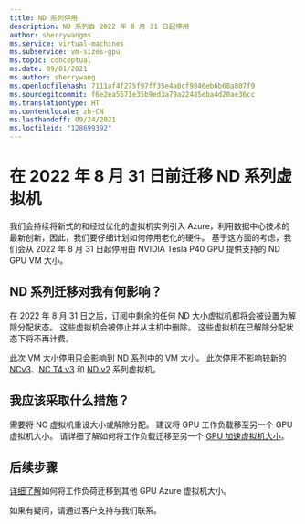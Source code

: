 ```yaml
---
title: ND 系列停用
description: ND 系列自 2022 年 8 月 31 日起停用
author: sherrywangms
ms.service: virtual-machines
ms.subservice: vm-sizes-gpu
ms.topic: conceptual
ms.date: 09/01/2021
ms.author: sherrywang
ms.openlocfilehash: 7111af4f275f97ff35e4a0cf9846eb6b68a807f9
ms.sourcegitcommit: f6e2ea5571e35b9ed3a79a22485eba4d20ae36cc
ms.translationtype: HT
ms.contentlocale: zh-CN
ms.lasthandoff: 09/24/2021
ms.locfileid: "128699392"
---
```

# <a name="migrate-your-nd-series-virtual-machines-by-august-31-2022"></a>在 2022 年 8 月 31 日前迁移 ND 系列虚拟机
我们会持续将新式的和经过优化的虚拟机实例引入 Azure，利用数据中心技术的最新创新，因此，我们要仔细计划如何停用老化的硬件。 基于这方面的考虑，我们会从 2022 年 8 月 31 日起停用由 NVIDIA Tesla P40 GPU 提供支持的 ND GPU VM 大小。 

## <a name="how-does-the-nd-series-migration-affect-me"></a>ND 系列迁移对我有何影响？  

在 2022 年 8 月 31 日之后，订阅中剩余的任何 ND 大小虚拟机都将会被设置为解除分配状态。 这些虚拟机会被停止并从主机中删除。 这些虚拟机在已解除分配状态下将不再计费。 

此次 VM 大小停用只会影响到 [ND 系列](nd-series.md)中的 VM 大小。 此次停用不影响较新的 [NCv3](ncv3-series.md)、[NC T4 v3](nct4-v3-series.md) 和 [ND v2](ndv2-series.md) 系列虚拟机。 

## <a name="what-actions-should-i-take"></a>我应该采取什么措施？  
需要将 NC 虚拟机重设大小或解除分配。 建议将 GPU 工作负载移至另一个 GPU 虚拟机大小。 请详细了解如何将工作负载迁移至另一个 [GPU 加速虚拟机大小](sizes-gpu.md)。

## <a name="next-steps"></a>后续步骤
[详细了解](n-series-migration.md)如何将工作负荷迁移到其他 GPU Azure 虚拟机大小。 

如果有疑问，请通过客户支持与我们联系。
